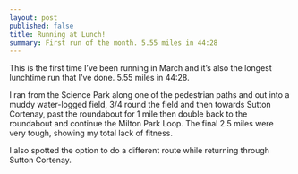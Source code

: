 ```yaml
---
layout: post
published: false
title: Running at Lunch!
summary: First run of the month. 5.55 miles in 44:28
---
```


This is the first time I’ve been running in March and it’s also the longest lunchtime run that I’ve done. 5.55 miles in 44:28.

I ran from the Science Park along one of the pedestrian paths and out into a muddy water-logged field, 3/4 round the field and then towards Sutton Cortenay, past the roundabout for 1 mile then double back to the roundabout and continue the Milton Park Loop. The final 2.5 miles were very tough, showing my total lack of fitness.

I also spotted the option to do a different route while returning through Sutton Cortenay.
